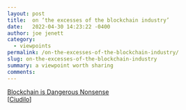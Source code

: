 ```yaml
---
layout: post
title:  on ‘the excesses of the blockchain industry’
date:   2022-04-30 14:23:22 -0400
author: joe jenett
category:
  - viewpoints
permalink: /on-the-excesses-of-the-blockchain-industry/
slug: on-the-excesses-of-the-blockchain-industry
summary: a viewpoint worth sharing
comments: 
---
```

<a title="Blockchain is Dangerous Nonsense " href="https://www.eisfunke.com/article/blockchain-technology.html">Blockchain is Dangerous Nonsense</a><br />[<a title="Ciudilo" href="https://pinboard.in/u:ciudilo">Ciudilo</a>]


<a href="https://brid.gy/publish/twitter"></a>
<data class="p-bridgy-omit-link" value="false"></data>